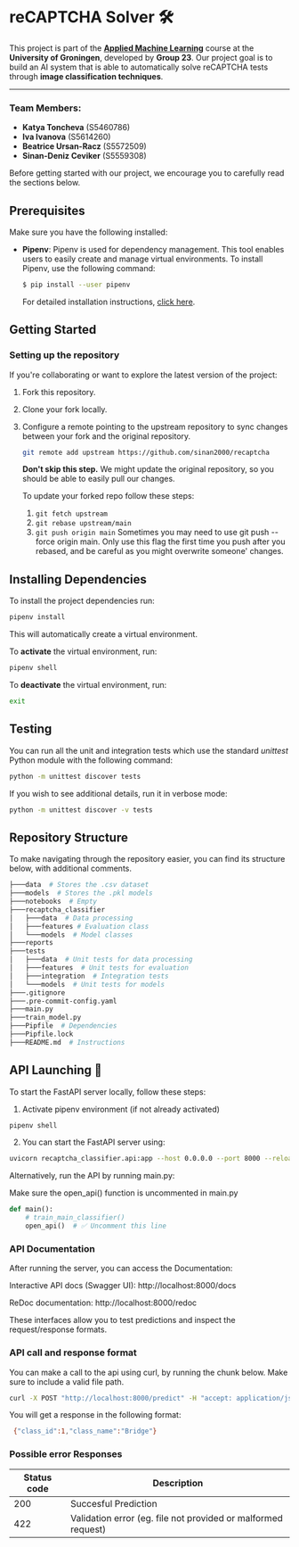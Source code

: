 # reCAPTCHA Solver 🛠️

This project is part of the **[Applied Machine Learning](https://ocasys.rug.nl/current/catalog/course/WBAI065-05#WBAI065-05.2024-2025.1)** course at the **University of Groningen**, developed by **Group 23**. Our project goal is to build an AI system that is able to automatically solve reCAPTCHA tests through **image classification techniques**.

---

### **Team Members:**

- **Katya Toncheva** (S5460786)  
- **Iva Ivanova** (S5614260)  
- **Beatrice Ursan-Racz** (S5572509)  
- **Sinan-Deniz Ceviker** (S5559308)  

Before getting started with our project, we encourage you to carefully read the sections below.

## Prerequisites
Make sure you have the following installed:

- **Pipenv**: Pipenv is used for dependency management. This tool enables users to easily create and manage virtual environments. To install Pipenv, use the following command:
    ```bash
    $ pip install --user pipenv
    ```
    For detailed installation instructions, [click here](https://pipenv.pypa.io/en/latest/installation.html).

## Getting Started
### Setting up the repository

If you're collaborating or want to explore the latest version of the project:

1. Fork this repository.
2. Clone your fork locally.
3. Configure a remote pointing to the upstream repository to sync changes between your fork and the original repository.
   ```bash
   git remote add upstream https://github.com/sinan2000/recaptcha
   ```
   **Don't skip this step.** We might update the original repository, so you should be able to easily pull our changes.
   
   To update your forked repo follow these steps:
   1. `git fetch upstream`
   2. `git rebase upstream/main`
   3. `git push origin main`
      Sometimes you may need to use git push --force origin main. Only use this flag the first time you push after you rebased, and be careful as you might overwrite someone' changes.

## Installing Dependencies
To install the project dependencies run:

```bash
pipenv install
```

This will automatically create a virtual environment.

To **activate** the virtual environment, run:

```bash
pipenv shell
```

To **deactivate** the virtual environment, run:

```bash
exit
```

## Testing
You can run all the unit and integration tests which use the standard _unittest_ Python module with the following command:

```bash
python -m unittest discover tests
```
If you wish to see additional details, run it in verbose mode:

```bash
python -m unittest discover -v tests
```

## Repository Structure

To make navigating through the repository easier, you can find its structure below, with additional comments.


```bash
├───data  # Stores the .csv dataset
├───models  # Stores the .pkl models
├───notebooks  # Empty
├───recaptcha_classifier
│   ├───data  # Data processing
│   ├───features # Evaluation class
│   └───models  # Model classes
├───reports
├───tests
│   ├───data  # Unit tests for data processing
│   ├───features  # Unit tests for evaluation
│   ├───integration  # Integration tests
│   └───models  # Unit tests for models
├───.gitignore
├───.pre-commit-config.yaml
├───main.py 
├───train_model.py
├───Pipfile  # Dependencies
├───Pipfile.lock
├───README.md  # Instructions
```

## **API Launching 🚀**

To start the FastAPI server locally, follow these steps:

1. Activate pipenv environment (if not already activated)

```bash
pipenv shell
```

2. You can start the FastAPI server using:

```bash
uvicorn recaptcha_classifier.api:app --host 0.0.0.0 --port 8000 --reload
```

Alternatively, run the API by running main.py:

Make sure the open_api() function is uncommented in main.py

```python
def main():
    # train_main_classifier()
    open_api()  # ✅ Uncomment this line
```

### API Documentation

After running the server, you can access the Documentation:

Interactive API docs (Swagger UI): http://localhost:8000/docs

ReDoc documentation: http://localhost:8000/redoc

These interfaces allow you to test predictions and inspect the request/response formats.

### API call and response format

You can make a call to the api using curl, by running the chunk below. Make sure to include a valid file path.

```bash
curl -X POST "http://localhost:8000/predict" -H "accept: application/json" -H "Content-Type: multipart/form-data" -F "file=<path_to_file>"
```
You will get a response in the following format:

```bash
 {"class_id":1,"class_name":"Bridge"}
```

### Possible error Responses

| Status code  |    Description
|--------------|----------------------------------------------------------------|
|    200       |  Succesful Prediction                                          |
|    422       |  Validation error (eg. file not provided or malformed request) |